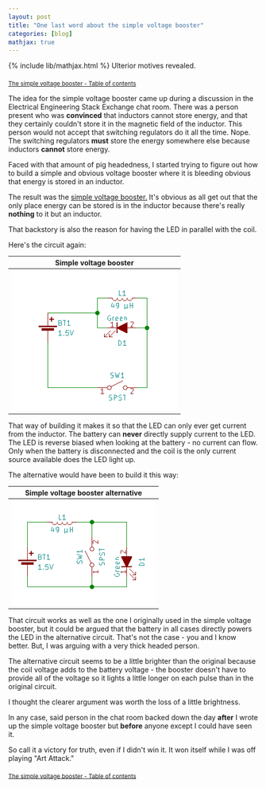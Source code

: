 ```yaml
---
layout: post
title: "One last word about the simple voltage booster"
categories: [blog]
mathjax: true
--- 
```

{% include lib/mathjax.html %}
Ulterior motives revealed.

<sub>[The simple voltage booster - Table of contents](3-voltagebooster-toc)</sub>

The idea for the simple voltage booster came up during a discussion in the Electrical Engineering Stack Exchange chat room.  There was a person present who was **convinced** that inductors cannot store energy, and that they certainly couldn't store it in the magnetic field of the inductor.  This person would not accept that switching regulators do it all the time.  Nope.  The switching regulators **must** store the energy somewhere else because inductors **cannot** store energy.

Faced with that amount of pig headedness, I started trying to figure out how to build a simple and obvious voltage booster where it is bleeding obvious that energy is stored in an inductor.

The result was the [simple voltage booster.](voltagebooster) It's obvious as all get out that the only place energy can be stored is in the inductor because there's really **nothing** to it but an inductor.

That backstory is also the reason for having the LED in parallel with the coil.

Here's the circuit again:

|Simple voltage booster|
|----------------------|
|![booster circuit](/assets/voltagebooster/boostercircuit.png)|

That way of building it makes it so that the LED can only ever get current from the inductor.  The battery can **never** directly supply current to the LED.  The LED is reverse biased when looking at the battery - no current can flow.  Only when the battery is disconnected and the coil is the only current source available does the LED light up.

The alternative would have been to build it this way:

|Simple voltage booster alternative|
|----------------------|
|![booster circuit](/assets/voltagebooster/boostercircuit_alternative.png)|

That circuit works as well as the one I originally used in the simple voltage booster, but it could be argued that the battery in all cases directly powers the LED in the alternative circuit.  That's not the case - you and I know better.  But, I was arguing with a very thick headed person.

The alternative circuit seems to be a little brighter than the original because the coil voltage adds to the battery voltage - the booster doesn't have to provide all of the voltage so it lights a little longer on each pulse than in the original circuit.

I thought the clearer argument was worth the loss of  a little brightness.

In any case, said person in the chat room backed down the day **after** I wrote up the simple voltage booster but **before** anyone except I could have seen it.

So call it a victory for truth, even if I didn't win it.  It won itself while I was off playing "Art Attack."

<sub>[The simple voltage booster - Table of contents](3-voltagebooster-toc)</sub>

